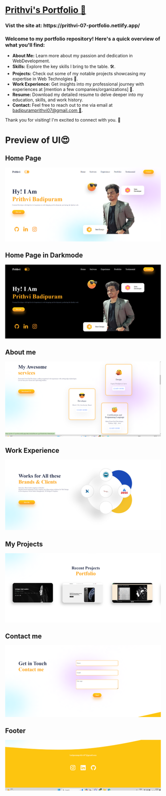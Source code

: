<h1><a href="[https://yourportfolio.com"](https://prithvi-07-portfolio.netlify.app/)>Prithvi's Portfolio 🚀</a></h1>
<h3>Vist the site at: https://prithvi-07-portfolio.netlify.app/</h3>

<h3>Welcome to my portfolio repository! Here's a quick overview of what you'll find:</h3>
 <ul>
        <li><strong>About Me:</strong> Learn more about my passion and dedication in WebDevelopment.</li>
        <li><strong>Skills:</strong> Explore the key skills I bring to the table. 🛠️.</li>
        <li><strong>Projects:</strong> Check out some of my notable projects showcasing my expertise in Web Technolgies 🚧.</li>
        <li><strong>Work Experience:</strong> Get insights into my professional journey with experiences at [mention a few companies/organizations] 🏢.</li>
        <li><strong>Resume:</strong> Download my detailed resume to delve deeper into my education, skills, and work history.</li>
   <li><strong>Contact:</strong> Feel free to reach out to me via email at <a href="mailto:badipuramprithvi07@gmail.com">badipuramprithvi07@gmail.com 📧</a>.</li>
    </ul>

 <p>Thank you for visiting! I'm excited to connect with you. 🤝</p>
 

 <h1>Preview of UI😍</h1>
 <h2>Home Page</h2>
<img src="preview1.png" >
<h2>Home Page in Darkmode</h2>
<img src="preview2.png" >
<h2>About me </h2>
<img src="preview3.png" >
<h2>Work Experience</h2>
<img src="preview4.png" >
<h2>My Projects</h2>
<img src="preview5.png" >
<h2>Contact me </h2>
<img src="preview6.png" >
<h2>Footer</h2>
<img src="preview7.png" >



